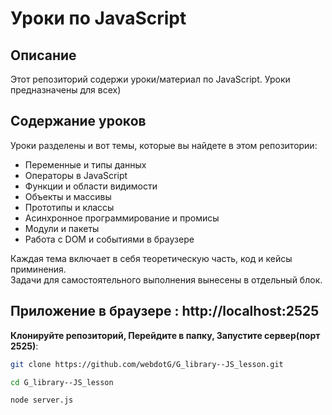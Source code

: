# Уроки по JavaScript

## Описание
Этот репозиторий содержи уроки/материал по JavaScript. Уроки предназначены для всех)

## Содержание уроков
Уроки разделены и вот темы, которые вы найдете в этом репозитории:

- Переменные и типы данных
- Операторы в JavaScript
- Функции и области видимости
- Объекты и массивы
- Прототипы и классы
- Асинхронное программирование и промисы
- Модули и пакеты
- Работа с DOM и событиями в браузере

Каждая тема включает в себя теоретическую часть, код и кейсы приминения.  
Задачи для самостоятельного выполнения вынесены в отдельный блок.

## Приложение в браузере : http://localhost:2525
**Клонируйте репозиторий, Перейдите в папку, Запустите сервер(порт 2525)**: 
   ```bash
   git clone https://github.com/webdotG/G_library--JS_lesson.git

   cd G_library--JS_lesson

   node server.js

